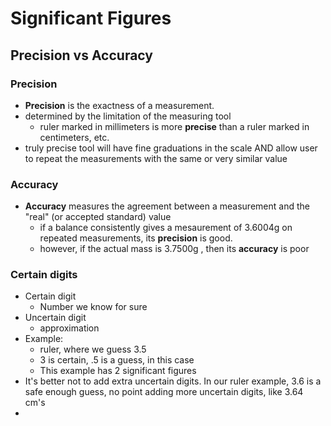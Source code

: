 # Significant Figures

## Precision vs Accuracy

### Precision

- **Precision** is the exactness of a measurement.
- determined by the limitation of the measuring tool
  - ruler marked in millimeters is more **precise** than a ruler marked in centimeters, etc.
- truly precise tool will have fine graduations in the scale AND allow user to repeat the measurements with the same or very similar value

### Accuracy

- **Accuracy** measures the agreement between a measurement and the "real" (or accepted standard) value
  - if a balance consistently gives a mesaurement of 3.6004g on repeated measurements, its **precision** is good.
  - however, if the actual mass is 3.7500g , then its **accuracy** is poor

### Certain digits

- Certain digit
  - Number we know for sure
- Uncertain digit
  - approximation
- Example:
  - ruler, where we guess 3.5
  - 3 is certain, .5 is a guess, in this case
  - This example has 2 significant figures
- It's better not to add extra uncertain digits. In our ruler example, 3.6 is a safe enough guess, no point adding more uncertain digits, like 3.64 cm's
- 